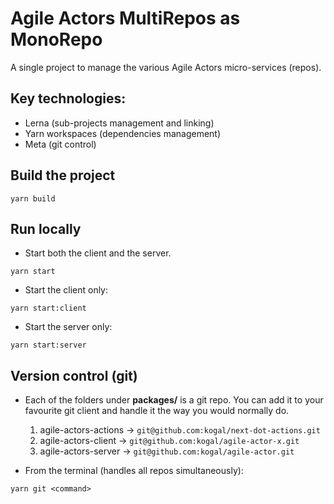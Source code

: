 # Agile Actors MultiRepos as MonoRepo

A single project to manage the various Agile Actors micro-services (repos).

## Key technologies:

  * Lerna (sub-projects management and linking)
  * Yarn workspaces (dependencies management)
  * Meta (git control)

## Build the project
```
yarn build
```

## Run locally

* Start both the client and the server.

```
yarn start
```

* Start the client only:

```
yarn start:client
```

* Start the server only:

```
yarn start:server
```

## Version control (git)

* Each of the folders under **packages/** is a git repo. You can add it to your favourite git client and handle it the way you would normally do.

   1. agile-actors-actions -> `git@github.com:kogal/next-dot-actions.git`
   2. agile-actors-client  -> `git@github.com:kogal/agile-actor-x.git`
   3. agile-actors-server  -> `git@github.com:kogal/agile-actor.git`

* From the terminal (handles all repos simultaneously):

```
yarn git <command>
```
